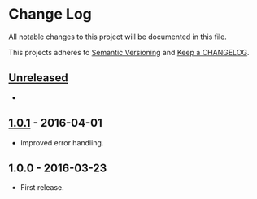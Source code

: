 # Change Log

All notable changes to this project will be documented in this file.

This projects adheres to [Semantic Versioning](http://semver.org/) and [Keep a CHANGELOG](http://keepachangelog.com/).

## [Unreleased][unreleased]
-

## [1.0.1] - 2016-04-01
- Improved error handling.

## 1.0.0 - 2016-03-23
- First release.

[unreleased]: https://github.com/wp-pay-extensions/give/compare/1.0.1...HEAD
[1.0.1]: https://github.com/wp-pay-extensions/give/compare/1.0.0...1.0.1
